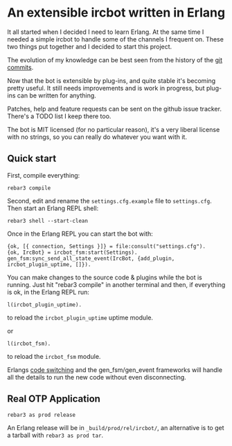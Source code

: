 An extensible ircbot written in Erlang
======================================

It all started when I decided I need to learn Erlang. At the same time I needed
a simple ircbot to handle some of the channels I frequent on. These two things
put together and I decided to start this project.

The evolution of my knowledge can be best seen from the history of the [git
commits][commits].

[commits]: http://github.com/gdamjan/erlang-irc-bot/commits/master

Now that the bot is extensible by plug-ins, and quite stable it's becoming pretty
useful. It still needs improvements and is work in progress, but plug-ins can
be written for anything.


Patches, help and feature requests can be sent on the github issue tracker.
There's a TODO list I keep there too.


The bot is MIT licensed (for no particular reason), it's a very liberal license
with no strings, so you can really do whatever you want with it.


Quick start
-----------

First, compile everything:

```
rebar3 compile
```

Second, edit and rename the `settings.cfg.example` file to `settings.cfg`. Then start
an Erlang REPL shell:

```
rebar3 shell --start-clean
```

Once in the Erlang REPL you can start the bot with:

```
{ok, [{ connection, Settings }]} = file:consult("settings.cfg").
{ok, IrcBot} = ircbot_fsm:start(Settings).
gen_fsm:sync_send_all_state_event(IrcBot, {add_plugin, ircbot_plugin_uptime, []}).
```

You can make changes to the source code & plugins while the bot is running.
Just hit "rebar3 compile" in another terminal and then, if everything is ok, in the Erlang REPL run:
```
l(ircbot_plugin_uptime).
```
to reload the `ircbot_plugin_uptime` uptime module.

or
```
l(ircbot_fsm).
```
to reload the `ircbot_fsm` module.


Erlangs [code switching][code switching] and the gen_fsm/gen_event frameworks
will handle all the details to run the new code without even disconnecting.

[code switching]: http://en.wikipedia.org/wiki/Erlang_%28programming_language%29#Hot_code_loading_and_modules


Real OTP Application
--------------------

```
rebar3 as prod release
```

An Erlang release will be in `_build/prod/rel/ircbot/`, an alternative is to get a tarball with `rebar3 as prod tar`.
